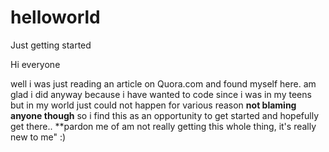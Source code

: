 # helloworld
Just getting started

Hi everyone

well i was just reading an article on Quora.com and found myself here. am glad i did anyway because i have wanted to code since i was in my teens but in my world just could not happen for various reason **not blaming anyone though** so i find this as an opportunity to get started and hopefully get there.. **pardon me of am not really getting this whole thing, it's really new to me" :)
